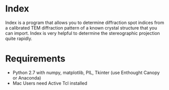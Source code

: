 Index
============

Index is a program that allows you to determine diffraction spot indices from a calibrated TEM diffraction pattern of a known crystal structure that you can import. Index is very helpful to determine the stereographic projection quite rapidly. 

Requirements
==================

* Python 2.7 with numpy, matplotlib, PIL, Tkinter (use Enthought Canopy or Anaconda)
* Mac Users need Active Tcl installed



